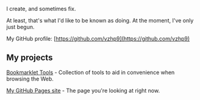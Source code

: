 I create, and sometimes fix.

At least, that's what I'd like to be known as doing. At the moment, I've only just begun.

My GitHub profile: [https://github.com/vzhp9](https://github.com/vzhp9)

## My projects

[Bookmarklet Tools](https://vzhp9.github.io/BookmarkletTools) - Collection of tools to aid in convenience when browsing the Web.

[My GitHub Pages site](https://github.com/vzhp9/vzhp9.github.io) - The page you're looking at right now.
